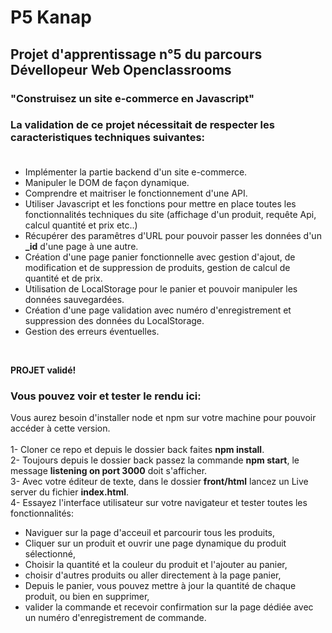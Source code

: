 # P5 Kanap

## Projet d'apprentissage n°5 du parcours Dévellopeur Web Openclassrooms
### "Construisez un site e-commerce en Javascript"

### La validation de ce projet nécessitait de respecter les caracteristiques techniques suivantes:<br><br>
* Implémenter la partie backend d'un site e-commerce.
* Manipuler le DOM de façon dynamique.
* Comprendre et maitriser le fonctionnement d'une API.
* Utiliser Javascript et les fonctions pour mettre en place toutes les fonctionnalités techniques du site (affichage d'un produit, requête Api, calcul quantité et prix etc..)
* Récupérer des paramêtres d'URL pour pouvoir passer les données d'un **_id** d'une page à une autre.
* Création d'une page panier fonctionnelle avec gestion d'ajout, de modification et de suppression de produits, gestion de calcul de quantité et de prix.
* Utilisation de LocalStorage pour le panier et pouvoir manipuler les données sauvegardées.
* Création d'une page validation avec numéro d'enregistrement et suppression des données du LocalStorage.
* Gestion des erreurs éventuelles.
<br>

**PROJET validé!**<br>

### Vous pouvez voir et tester le rendu ici:
Vous aurez besoin d'installer node et npm sur votre machine pour pouvoir accéder à cette version.<br><br>
1- Cloner ce repo et depuis le dossier back faites **npm install**.<br>
2- Toujours depuis le dossier back passez la commande **npm start**, le message **listening on port 3000** doit s'afficher.<br>
3- Avec votre éditeur de texte, dans le dossier **front/html**  lancez un Live server du fichier **index.html**.<br>
4- Essayez l'interface utilisateur sur votre navigateur et tester toutes les fonctionnalités:<br>

* Naviguer sur la page d'acceuil et parcourir tous les produits,
* Cliquer sur un produit et ouvrir une page dynamique du produit sélectionné,
* Choisir la quantité et la couleur du produit et l'ajouter au panier,
* choisir d'autres produits ou aller directement à la page panier,
* Depuis le panier, vous pouvez mettre à jour la quantité de chaque produit, ou bien en supprimer,
* valider la commande et recevoir confirmation sur la page dédiée avec un numéro d'enregistrement de commande. 
